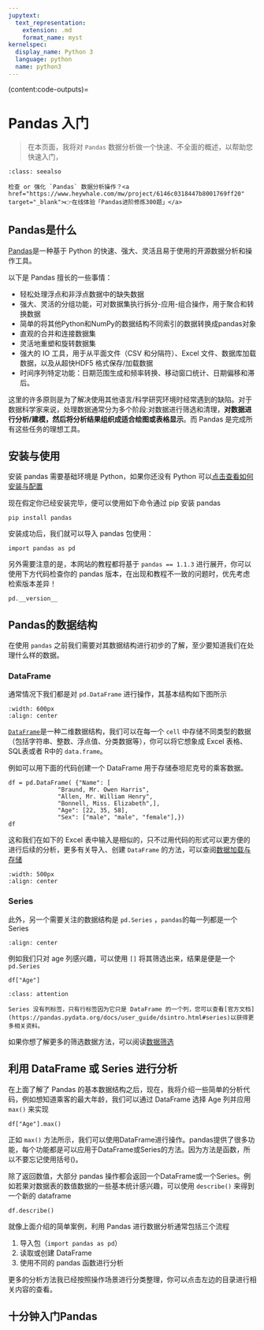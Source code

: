 ```yaml
---
jupytext:
  text_representation:
    extension: .md
    format_name: myst
kernelspec:
  display_name: Python 3
  language: python
  name: python3
---
```


(content:code-outputs)=

# Pandas 入门

> 在本页面，我将对 `Pandas` 数据分析做一个快速、不全面的概述，以帮助您快速入门，

```{admonition} 在线刷题
:class: seealso

检查 or 强化 `Pandas` 数据分析操作？<a href="https://www.heywhale.com/mw/project/6146c0318447b8001769ff20" target="_blank">👉在线体验「Pandas进阶修炼300题」</a>
```


## Pandas是什么

[Pandas](https://pandas.pydata.org/)是一种基于 Python 的快速、强大、灵活且易于使用的开源数据分析和操作工具。

以下是 Pandas 擅长的一些事情：

- 轻松处理浮点和非浮点数据中的缺失数据
- 强大、灵活的分组功能，可对数据集执行拆分-应用-组合操作，用于聚合和转换数据
- 简单的将其他Python和NumPy的数据结构不同索引的数据转换成pandas对象
- 直观的合并和连接数据集
- 灵活地重塑和旋转数据集
- 强大的 IO 工具，用于从平面文件（CSV 和分隔符）、Excel 文件、数据库加载数据，以及从超快HDF5 格式保存/加载数据
- 时间序列特定功能：日期范围生成和频率转换、移动窗口统计、日期偏移和滞后。

这里的许多原则是为了解决使用其他语言/科学研究环境时经常遇到的缺陷。对于数据科学家来说，处理数据通常分为多个阶段:对数据进行筛选和清理，**对数据进行分析/建模，然后将分析结果组织成适合绘图或表格显示**。而 Pandas 是完成所有这些任务的理想工具。

## 安装与使用

安装 pandas 需要基础环境是 Python，如果你还没有 Python 可以[点击查看如何安装与配置](Python安装.md)

现在假定你已经安装完毕，便可以使用如下命令通过 pip 安装 pandas
```
pip install pandas
```
安装成功后，我们就可以导入 pandas 包使用：

```{code-cell} ipython3
import pandas as pd
```

另外需要注意的是，本网站的教程都将基于 `pandas == 1.1.3` 进行展开，你可以使用下方代码检查你的 pandas 版本，在出现和教程不一致的问题时，优先考虑检索版本差异！
```{code-cell} ipython3
pd.__version__
```


## Pandas的数据结构

在使用 `pandas` 之前我们需要对其数据结构进行初步的了解，至少要知道我们在处理什么样的数据。 
### DataFrame
通常情况下我们都是对 `pd.DataFrame` 进行操作，其基本结构如下图所示

```{figure} https://pic.liuzaoqi.com/picgo/202112111201158.png
:width: 600px
:align: center
```

[`DataFrame`](https://pandas.pydata.org/docs/reference/api/pandas.DataFrame.html#pandas.DataFrame)是一种二维数据结构，我们可以在每一个 `cell` 中存储不同类型的数据（包括字符串、整数、浮点值、分类数据等），你可以将它想象成 Excel 表格、SQL表或者 R中的 `data.frame`。

例如可以用下面的代码创建一个 DataFrame 用于存储泰坦尼克号的乘客数据。
```{code-cell} ipython3
df = pd.DataFrame( {"Name": [
              "Braund, Mr. Owen Harris",
              "Allen, Mr. William Henry",
              "Bonnell, Miss. Elizabeth",],
              "Age": [22, 35, 58],
              "Sex": ["male", "male", "female"],})
df
```
这和我们在如下的 Excel 表中输入是相似的，只不过用代码的形式可以更方便的进行后续的分析，更多有关导入、创建 `DataFrame` 的方法，可以查阅[数据加载与存储](../chapter1/chapt1.md)

```{figure} https://pic.liuzaoqi.com/picgo/202112111138179.png
:width: 500px
:align: center
```
### Series

此外，另一个需要关注的数据结构是 `pd.Series` ，`pandas`的每一列都是一个 Series 

```{figure} https://pic.liuzaoqi.com/picgo/202112111125570.png
:align: center
```

例如我们只对 age 列感兴趣，可以使用 `[]` 将其筛选出来，结果是便是一个`pd.Series`
```{code-cell} ipython3
df["Age"]
```


```{admonition} 注意
:class: attention

Series 没有列标签，只有行标签因为它只是 DataFrame 的一个列，您可以查看[官方文档](https://pandas.pydata.org/docs/user_guide/dsintro.html#series)以获得更多相关资料。
```

如果你想了解更多的筛选数据方法，可以阅读[数据筛选](../chapter3/数据筛选.ipynb)


## 利用 DataFrame 或 Series 进行分析

在上面了解了 Pandas 的基本数据结构之后，现在，我将介绍一些简单的分析代码，例如想知道乘客的最大年龄，我们可以通过 DataFrame 选择 Age 列并应用 `max()` 来实现
```{code-cell} ipython3
df["Age"].max()
```
正如 `max()` 方法所示，我们可以使用DataFrame进行操作。pandas提供了很多功能，每个功能都是可以应用于DataFrame或Series的方法。因为方法是函数，所以不要忘记使用括号()。

除了返回数值，大部分 pandas 操作都会返回一个DataFrame或一个Series。例如若果对数据表的数值数据的一些基本统计感兴趣，可以使用 `describe()` 来得到一个新的 dataframe
```{code-cell} ipython3
df.describe()
```

就像上面介绍的简单案例，利用 Pandas 进行数据分析通常包括三个流程
1. 导入包（`import pandas as pd`）
2. 读取或创建 DataFrame
3. 使用不同的 pandas 函数进行分析

更多的分析方法我已经按照操作场景进行分类整理，你可以点击左边的目录进行相关内容的查看。

## 十分钟入门Pandas



